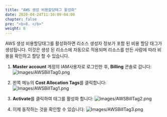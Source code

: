 ```yaml
---
title: "AWS 생성 비용할당태그 활성화"
date: 2020-04-24T11:16:09-04:00
chapter: false
pre: "<b>8. </b>"
weight: 8
---
```


AWS 생성 비용할당태그를 활성화하면 리소스 생성자 정보가 포함 된 비용 할당 태그가 생성됩니다. 이것은 생성 된 리소스에 자동으로 적용되며 리소스를 만든 사람에 따라 비용을 확인하고 할당 할 수 있습니다.

1. **Master account** 계정의 IAM사용자로 로그인한 후, **Billing** 콘솔로 갑니다:
![Images/AWSBillTag0.png](/Cost/100_1_AWS_Account_Setup/Images/AWSBillTag0.png)

2. 왼쪽 메뉴의 **Cost Allocation Tags**를 클릭합니다:
![Images/AWSBillTag1.png](/Cost/100_1_AWS_Account_Setup/Images/AWSBillTag1.png)

3. **Activate**를 클릭하여 태그를 활성화 합니다:
![Images/AWSBillTag2.png](/Cost/100_1_AWS_Account_Setup/Images/AWSBillTag2.png)

4. 이제 동작하는 것을 확인할 수 있습니다:
![Images/AWSBillTag3.png](/Cost/100_1_AWS_Account_Setup/Images/AWSBillTag3.png)
